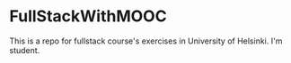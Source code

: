 # FullStackWithMOOC
This is a repo for fullstack course's exercises in University of Helsinki. I'm student.
